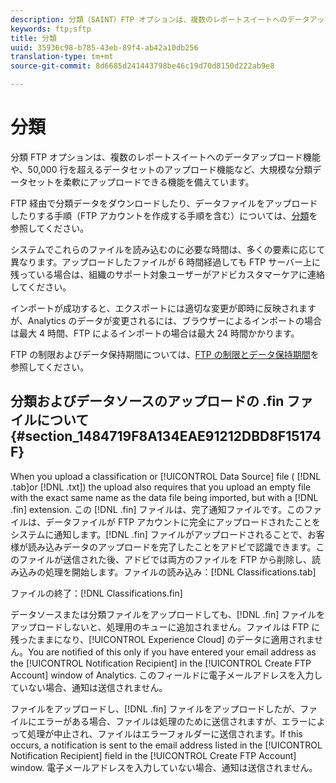```yaml
---
description: 分類（SAINT）FTP オプションは、複数のレポートスイートへのデータアップロード機能や、50,000 行を超えるデータセットのアップロード機能など、大規模な分類データセットを柔軟にアップロードできる機能を備えています。
keywords: ftp;sftp
title: 分類
uuid: 35936c98-b785-43eb-89f4-ab42a10db256
translation-type: tm+mt
source-git-commit: 8d6685d241443798be46c19d70d8150d222ab9e8

---
```



# 分類

分類 FTP オプションは、複数のレポートスイートへのデータアップロード機能や、50,000 行を超えるデータセットのアップロード機能など、大規模な分類データセットを柔軟にアップロードできる機能を備えています。

FTP 経由で分類データをダウンロードしたり、データファイルをアップロードしたりする手順（FTP アカウントを作成する手順を含む）については、[分類](https://docs.adobe.com/content/help/en/analytics/components/classifications/classifications-importer/c-working-with-saint.html)を参照してください。

システムでこれらのファイルを読み込むのに必要な時間は、多くの要素に応じて異なります。アップロードしたファイルが 6 時間経過しても FTP サーバー上に残っている場合は、組織のサポート対象ユーザーがアドビカスタマーケアに連絡してください。

インポートが成功すると、エクスポートには適切な変更が即時に反映されますが、Analytics のデータが変更されるには、ブラウザーによるインポートの場合は最大 4 時間、FTP によるインポートの場合は最大 24 時間かかります。

FTP の制限およびデータ保持期間については、[FTP の制限とデータ保持期間](/help/export/ftp-and-sftp/ftp-limits.md)を参照してください。

## 分類およびデータソースのアップロードの .fin ファイルについて {#section_1484719F8A134EAE91212DBD8F15174F}

When you upload a classification or [!UICONTROL Data Source] file ( [!DNL .tab]or [!DNL .txt]) the upload also requires that you upload an empty file with the exact same name as the data file being imported, but with a [!DNL .fin] extension. この [!DNL .fin] ファイルは、完了通知ファイルです。このファイルは、データファイルが FTP アカウントに完全にアップロードされたことをシステムに通知します。[!DNL .fin] ファイルがアップロードされることで、お客様が読み込みデータのアップロードを完了したことをアドビで認識できます。このファイルが送信された後、アドビでは両方のファイルを FTP から削除し、読み込みの処理を開始します。ファイルの読み込み：[!DNL Classifications.tab]

ファイルの終了：[!DNL Classifications.fin]

データソースまたは分類ファイルをアップロードしても、[!DNL .fin] ファイルをアップロードしないと、処理用のキューに追加されません。ファイルは FTP に残ったままになり、[!UICONTROL Experience Cloud] のデータに適用されません。You are notified of this only if you have entered your email address as the [!UICONTROL Notification Recipient] in the [!UICONTROL Create FTP Account] window of Analytics. このフィールドに電子メールアドレスを入力していない場合、通知は送信されません。

ファイルをアップロードし、[!DNL .fin] ファイルをアップロードしたが、ファイルにエラーがある場合、ファイルは処理のために送信されますが、エラーによって処理が中止され、ファイルはエラーフォルダーに送信されます。If this occurs, a notification is sent to the email address listed in the [!UICONTROL Notification Recipient] field in the [!UICONTROL Create FTP Account] window. 電子メールアドレスを入力していない場合、通知は送信されません。
